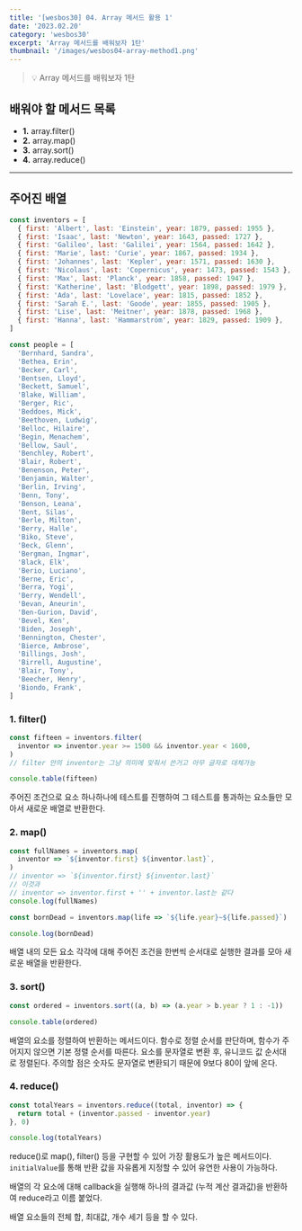 ```yaml
---
title: '[wesbos30] 04. Array 메서드 활용 1'
date: '2023.02.20'
category: 'wesbos30'
excerpt: 'Array 메서드를 배워보자 1탄'
thumbnail: '/images/wesbos04-array-method1.png'
---
```


> 💡 Array 메서드를 배워보자 1탄

## 배워야 할 메서드 목록

- **1.** array.filter()
- **2.** array.map()
- **3.** array.sort()
- **4.** array.reduce()

---

## 주어진 배열

```jsx
const inventors = [
  { first: 'Albert', last: 'Einstein', year: 1879, passed: 1955 },
  { first: 'Isaac', last: 'Newton', year: 1643, passed: 1727 },
  { first: 'Galileo', last: 'Galilei', year: 1564, passed: 1642 },
  { first: 'Marie', last: 'Curie', year: 1867, passed: 1934 },
  { first: 'Johannes', last: 'Kepler', year: 1571, passed: 1630 },
  { first: 'Nicolaus', last: 'Copernicus', year: 1473, passed: 1543 },
  { first: 'Max', last: 'Planck', year: 1858, passed: 1947 },
  { first: 'Katherine', last: 'Blodgett', year: 1898, passed: 1979 },
  { first: 'Ada', last: 'Lovelace', year: 1815, passed: 1852 },
  { first: 'Sarah E.', last: 'Goode', year: 1855, passed: 1905 },
  { first: 'Lise', last: 'Meitner', year: 1878, passed: 1968 },
  { first: 'Hanna', last: 'Hammarström', year: 1829, passed: 1909 },
]

const people = [
  'Bernhard, Sandra',
  'Bethea, Erin',
  'Becker, Carl',
  'Bentsen, Lloyd',
  'Beckett, Samuel',
  'Blake, William',
  'Berger, Ric',
  'Beddoes, Mick',
  'Beethoven, Ludwig',
  'Belloc, Hilaire',
  'Begin, Menachem',
  'Bellow, Saul',
  'Benchley, Robert',
  'Blair, Robert',
  'Benenson, Peter',
  'Benjamin, Walter',
  'Berlin, Irving',
  'Benn, Tony',
  'Benson, Leana',
  'Bent, Silas',
  'Berle, Milton',
  'Berry, Halle',
  'Biko, Steve',
  'Beck, Glenn',
  'Bergman, Ingmar',
  'Black, Elk',
  'Berio, Luciano',
  'Berne, Eric',
  'Berra, Yogi',
  'Berry, Wendell',
  'Bevan, Aneurin',
  'Ben-Gurion, David',
  'Bevel, Ken',
  'Biden, Joseph',
  'Bennington, Chester',
  'Bierce, Ambrose',
  'Billings, Josh',
  'Birrell, Augustine',
  'Blair, Tony',
  'Beecher, Henry',
  'Biondo, Frank',
]
```

### 1. filter()

```jsx
const fifteen = inventors.filter(
  inventor => inventor.year >= 1500 && inventor.year < 1600,
)
// filter 안의 inventor는 그냥 의미에 맞춰서 쓴거고 아무 글자로 대체가능

console.table(fifteen)
```

주어진 조건으로 요소 하나하나에 테스트를 진행하여 그 테스트를 통과하는 요소들만 모아서 새로운 배열로 반환한다.

### 2. map()

```jsx
const fullNames = inventors.map(
  inventor => `${inventor.first} ${inventor.last}`,
)
// inventor => `${inventor.first} ${inventor.last}`
// 이것과
// inventor => inventor.first + '' + inventor.last는 같다
console.log(fullNames)

const bornDead = inventors.map(life => `${life.year}~${life.passed}`)

console.log(bornDead)
```

배열 내의 모든 요소 각각에 대해 주어진 조건을 한번씩 순서대로 실행한 결과를 모아 새로운 배열을 반환한다.

### 3. sort()

```jsx
const ordered = inventors.sort((a, b) => (a.year > b.year ? 1 : -1))

console.table(ordered)
```

배열의 요소를 정렬하여 반환하는 메서드이다.
함수로 정렬 순서를 판단하며, 함수가 주어지지 않으면 기본 정렬 순서를 따른다. 요소를 문자열로 변환 후, 유니코드 값 순서대로 정렬된다. 주의할 점은 숫자도 문자열로 변환되기 때문에 9보다 80이 앞에 온다.

### 4. reduce()

```jsx
const totalYears = inventors.reduce((total, inventor) => {
  return total + (inventor.passed - inventor.year)
}, 0)

console.log(totalYears)
```

reduce()로 map(), filter() 등을 구현할 수 있어 가장 활용도가 높은 메서드이다.
`initialValue`를 통해 반환 값을 자유롭게 지정할 수 있어 유연한 사용이 가능하다.

배열의 각 요소에 대해 callback을 실행해 하나의 결과값 (누적 계산 결과값)을 반환하여 reduce라고 이름 붙었다.

배열 요소들의 전체 합, 최대값, 개수 세기 등을 할 수 있다.
